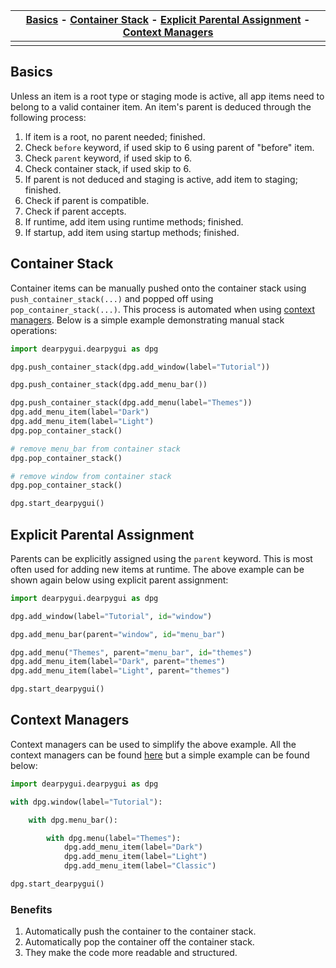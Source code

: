 | [Basics](#basics) - [Container Stack](#container-stack) - [Explicit Parental Assignment](#explicit-parental-assignment) - [Context Managers](#context-managers) |
| ---- |
||

## Basics
Unless an item is a root type or staging mode is active, all app items need to belong to a valid container item. An item's parent is deduced through the following process:
1. If item is a root, no parent needed; finished.
2. Check `before` keyword, if used skip to 6 using parent of "before" item.
3. Check `parent` keyword, if used skip to 6.
4. Check container stack, if used skip to 6.
5. If parent is not deduced and staging is active, add item to staging; finished.
6. Check if parent is compatible.
7. Check if parent accepts.
8. If runtime, add item using runtime methods; finished.
9. If startup, add item using startup methods; finished.

## Container Stack
Container items can be manually pushed onto the container stack using `push_container_stack(...)` and popped off using `pop_container_stack(...)`. This process is automated when using [context managers](https://github.com/hoffstadt/DearPyGui/wiki/Context-Managers). Below is a simple example demonstrating manual stack operations:
```python
import dearpygui.dearpygui as dpg

dpg.push_container_stack(dpg.add_window(label="Tutorial"))

dpg.push_container_stack(dpg.add_menu_bar())

dpg.push_container_stack(dpg.add_menu(label="Themes"))
dpg.add_menu_item(label="Dark")
dpg.add_menu_item(label="Light")
dpg.pop_container_stack()

# remove menu_bar from container stack
dpg.pop_container_stack()

# remove window from container stack
dpg.pop_container_stack()

dpg.start_dearpygui()
```

## Explicit Parental Assignment
Parents can be explicitly assigned using the `parent` keyword. This is most often used for adding new items at runtime. The above example can be shown again below using explicit parent assignment:
```python
import dearpygui.dearpygui as dpg

dpg.add_window(label="Tutorial", id="window")

dpg.add_menu_bar(parent="window", id="menu_bar")

dpg.add_menu("Themes", parent="menu_bar", id="themes")
dpg.add_menu_item(label="Dark", parent="themes")
dpg.add_menu_item(label="Light", parent="themes")

dpg.start_dearpygui()
```

## Context Managers
Context managers can be used to simplify the above example. All the context managers can be found [here](https://github.com/hoffstadt/DearPyGui/wiki/Context-Managers) but a simple example can be found below:
```python
import dearpygui.dearpygui as dpg

with dpg.window(label="Tutorial"):

    with dpg.menu_bar():

        with dpg.menu(label="Themes"):
            dpg.add_menu_item(label="Dark")
            dpg.add_menu_item(label="Light")
            dpg.add_menu_item(label="Classic")

dpg.start_dearpygui()
```

### Benefits
1. Automatically push the container to the container stack.
2. Automatically pop the container off the container stack.
3. They make the code more readable and structured.